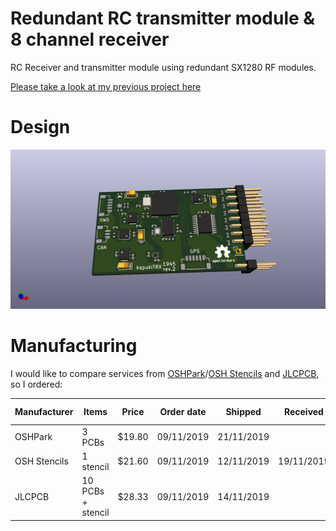 # Redundant RC transmitter module & 8 channel receiver
RC Receiver and transmitter module using redundant SX1280 RF modules.

[Please take a look at my previous project here](https://github.com/bodri/RcReceiver)

# Design
![KiCAD 3D view](images/3dimage.png)

# Manufacturing
I would like to compare services from [OSHPark](http://oshpark.com)/[OSH Stencils](https://www.oshstencils.com) and [JLCPCB](http://jlcpcb.com), so I ordered:

| Manufacturer | Items             | Price  | Order date | Shipped    | Received   | Total days |
|--------------|-------------------|--------|------------|------------|------------|------------|
| OSHPark      | 3 PCBs            | $19.80 | 09/11/2019 | 21/11/2019 |            |            |
| OSH Stencils | 1 stencil         | $21.60 | 09/11/2019 | 12/11/2019 | 19/11/2019 | 10         |
| JLCPCB       | 10 PCBs + stencil | $28.33 | 09/11/2019 | 14/11/2019 |            |            |
